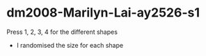# dm2008-Marilyn-Lai-ay2526-s1
Press 1, 2, 3, 4 for the different shapes
- I randomised the size for each shape